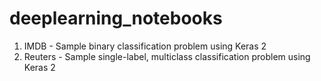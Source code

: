 # deeplearning_notebooks
1. IMDB - Sample binary classification problem using Keras 2
2. Reuters - Sample single-label, multiclass classification problem using Keras 2
